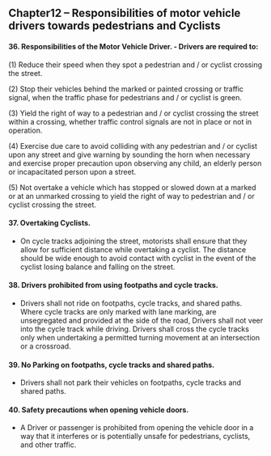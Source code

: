   ## Chapter12 – Responsibilities of motor vehicle drivers towards pedestrians and Cyclists


#### 36.	Responsibilities of the Motor Vehicle Driver. - Drivers are required to:

(1)	Reduce their speed when they spot a pedestrian and / or cyclist crossing the street.

(2)	Stop their vehicles behind the marked or painted crossing or traffic signal, when the traffic phase for pedestrians and / or cyclist is green.

(3)	Yield the right of way to a pedestrian and / or cyclist crossing the street within a crossing, whether traffic control signals are not in place or not in operation.

(4)	Exercise due care to avoid colliding with any pedestrian and / or cyclist upon any street and give warning by sounding the horn when necessary and exercise proper precaution upon observing any child, an elderly person or incapacitated person upon a street.

(5)	Not overtake a vehicle which has stopped or slowed down at a marked or at an unmarked crossing to yield the right of way to pedestrian and / or cyclist crossing the street.


####  37.	Overtaking Cyclists. 
- On cycle tracks adjoining the street, motorists shall ensure that they allow for sufficient distance while overtaking a cyclist. The distance should be wide enough to avoid contact with cyclist in the event of the cyclist losing balance and falling on the street.
 

####  38.	Drivers prohibited from using footpaths and cycle tracks.
- Drivers shall not ride on footpaths, cycle tracks, and shared paths. Where cycle tracks are only marked with lane marking, are unsegregated and provided at the side of the road, Drivers shall not veer into the cycle track while driving. Drivers shall cross the cycle tracks only when undertaking a permitted turning movement at an intersection or a crossroad.


####  39.	No Parking on footpaths, cycle tracks and shared paths.
- Drivers shall not park their vehicles on footpaths, cycle tracks and shared paths.


####  40.	Safety precautions when opening vehicle doors. 
- A Driver or passenger is prohibited from opening the vehicle door in a way that it interferes or is potentially unsafe for pedestrians, cyclists, and other traffic.

